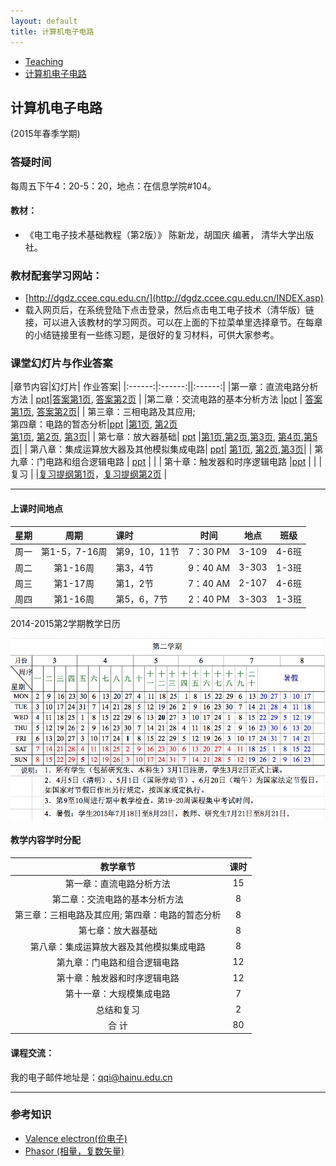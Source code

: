 ```yaml
---
layout: default
title: 计算机电子电路
---
```


<ul class="breadcrumb">
<li><a href="/teaching/">Teaching</a> <span class="divider"></span></li>
<li><a href="/teaching/Electronics/">计算机电子电路</a> <span class="divider"></span></li> 
</ul>

## 计算机电子电路 
(2015年春季学期)

### 答疑时间

每周五下午4：20-5：20，地点：在信息学院#104。

#### 教材：

* 《电工电子技术基础教程（第2版）》 陈新龙，胡国庆 编著， 清华大学出版社。

### 教材配套学习网站：

* [http://dgdz.ccee.cqu.edu.cn/](http://dgdz.ccee.cqu.edu.cn/INDEX.asp)
* 载入网页后，在系统登陆下点击登录，然后点击电工电子技术（清华版）链接，可以进入该教材的学习网页。可以在上面的下拉菜单里选择章节。在每章的小结链接里有一些练习题，是很好的复习材料，可供大家参考。

### 课堂幻灯片与作业答案

|章节内容|幻灯片| 作业答案|
|:------:|:------:||:------:|
|第一章：直流电路分析方法	| [ppt](第1章.ppt)|[答案第1页](HW1_sol_1.JPG), [答案第2页](HW1_sol_2.JPG) |
|第二章：交流电路的基本分析方法	|[ppt](第2章.ppt) | [答案第1页](HW2_sol_1.JPG), [答案第2页](HW2_sol_2.JPG)|
| 第三章：三相电路及其应用; <br> 第四章：电路的暂态分析|[ppt](第3章.ppt) |[第1页](ch3-hw-sol_1.JPG), [第2页](ch3-hw-sol_2.JPG)<br> [第1页](ch4-hw-sol_1.JPG), [第2页](ch4-hw-sol_2.JPG), [第3页](ch4-hw-sol_3.JPG)|
| 第七章：放大器基础| [ppt](第5章.ppt)	|[第1页](ch7-hw-sol_1.JPG),[第2页](ch7-hw-sol_2.JPG),[第3页](ch7-hw-sol_3.JPG), [第4页](ch7-hw-sol_4.JPG),[第5页](ch7-hw-sol_5.JPG)|
| 第八章：集成运算放大器及其他模拟集成电路| [ppt](第6章.ppt)| [第1页](ch8-hw-sol_1.JPG), [第2页](ch8-hw-sol_2.JPG),[第3页](ch8-hw-sol_3.JPG)|
| 第九章：门电路和组合逻辑电路 | [ppt](第7章.ppt) 	| |
| 第十章：触发器和时序逻辑电路	|[ppt](第8章.ppt) | |
| 复习	| |[复习提纲第1页](review-outline_1.JPG)，[复习提纲第2页](review-outline_2.JPG) |

-------

#### 上课时间地点

| 星期   | 周期  | 课时|时间| 地点| 班级 |
|:---------:|:-------:|:---------|:--------:|:--------:|:--------:|
|周一 | 	第1-5，7-16周|第9，10，11节  | 7：30 PM  | 3-109   | 4-6班 |
|周二 | 	第1-16周		|第3，4节  | 9：40 AM  | 3-303   |1-3班 |
|周三 | 	第1-17周		|第1，2节  | 7：40 AM  | 2-107   |4-6班 |
|周四 | 	第1-16周		|第5，6，7节  | 2：40 PM  | 3-303   |1-3班 |

2014-2015第2学期教学日历

![2014-2015第2学期教学日历](images/agenda_2014-2015_2.png)


#### 教学内容学时分配

|教学章节|课时|
|:------:|:------:|
|第一章：直流电路分析方法	| 15|
|第二章：交流电路的基本分析方法	| 8| 
| 第三章：三相电路及其应用; 第四章：电路的暂态分析| 8 | 
| 第七章：放大器基础| 	8| 
| 第八章：集成运算放大器及其他模拟集成电路| 	8| 
| 第九章：门电路和组合逻辑电路 | 	12| 
| 第十章：触发器和时序逻辑电路	| 12| 
| 第十一章：大规模集成电路	| 7| 
| 总结和复习	| 2| 
| 合    计	|  80| 



#### 课程交流：
我的电子邮件地址是：qqi@hainu.edu.cn

------

### 参考知识

* [Valence electron(价电子)](http://en.wikipedia.org/wiki/Valence_electron)
* [Phasor (相量，复数矢量)](http://en.wikipedia.org/wiki/Phasor)